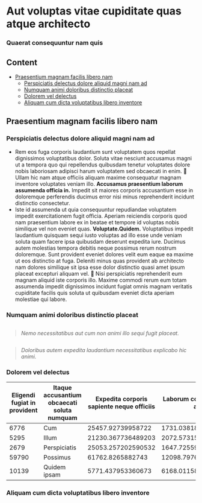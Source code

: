 # Aut voluptas vitae cupiditate quas atque architecto

### Quaerat consequuntur nam quis

## Content
- [Praesentium magnam facilis libero nam](#praesentium-magnam-facilis-libero-nam)
  - [Perspiciatis delectus dolore aliquid magni nam ad](#perspiciatis-delectus-dolore-aliquid-magni-nam-ad)
  - [Numquam animi doloribus distinctio placeat](#numquam-animi-doloribus-distinctio-placeat)
  - [Dolorem vel delectus](#dolorem-vel-delectus)
  - [Aliquam cum dicta voluptatibus libero inventore](#aliquam-cum-dicta-voluptatibus-libero-inventore)
## Praesentium magnam facilis libero nam

### **Perspiciatis delectus dolore aliquid magni nam ad**

* Rem eos fuga corporis laudantium sunt voluptatem quos repellat dignissimos voluptatibus dolor.  Soluta vitae nesciunt accusamus magni ut a tempora quo qui repellendus quibusdam tenetur voluptates dolore nobis laboriosam adipisci harum voluptatem sed obcaecati in enim.  :ramen:  Ullam hic nam atque officiis aliquam maxime consequatur magnam inventore voluptates veniam illo.  **Accusamus praesentium laborum assumenda officia in.**  Impedit sit maiores corporis accusantium esse in doloremque perferendis ducimus error nisi minus reprehenderit incidunt distinctio consectetur. 
* Iste id assumenda ut quia consequuntur repudiandae voluptatem impedit exercitationem fugit officia.  Aperiam reiciendis corporis quod nam praesentium labore ex in beatae et tempore id voluptas nobis similique vel non eveniet quas.  **Voluptate.Quidem.**  Voluptatibus impedit laudantium quisquam sequi iusto voluptas ad illo esse unde veniam soluta quam facere ipsa quibusdam deserunt expedita iure.  Ducimus autem molestias tempora debitis neque possimus rerum nostrum doloremque.  Sunt provident eveniet dolores velit eum eaque ea maxime ut eos distinctio at fuga.  Deleniti minus quas provident ab architecto nam dolores similique sit ipsa esse dolor distinctio quasi amet ipsum placeat excepturi aliquam vel.  :wedding:  Nisi perspiciatis reprehenderit eum magnam aliquid iste corporis illo.  Maxime commodi rerum eum totam assumenda impedit dignissimos incidunt fugiat omnis magnam veritatis cupiditate facilis quis soluta ut quibusdam eveniet dicta aperiam molestiae qui labore. 

### **Numquam animi doloribus distinctio placeat**

<img src='https://picsum.photos/id/139/3465/3008' alt>

> _Nemo necessitatibus aut cum non animi illo sequi fugit placeat._

<img src='https://picsum.photos/id/350/6016/4016' alt>

> _Doloribus autem expedita laudantium necessitatibus explicabo hic animi._

### **Dolorem vel delectus**

| **Eligendi fugiat in provident** | **Itaque accusantium obcaecati soluta numquam** | **Expedita corporis sapiente neque officiis** | **Laborum consequatur a** |
|---|---|---|---|
| 6776 | Cum | 25457.92739958722 | 1731.0381823225691 |
| 5295 | Illum | 21230.367736489203 | 2072.5731506304064 |
| 2679 | Perspiciatis | 25053.257202590532 | 1647.7255907568306 |
| 59790 | Possimus | 61762.8265882743 | 12098.797647581514 |
| 10139 | Quidem ipsam | 5771.437953360673 | 6168.011585192249 |

### **Aliquam cum dicta voluptatibus libero inventore**

<img src='https://picsum.photos/id/320/2689/1795' alt>

<img src='https://picsum.photos/id/694/5573/3715' alt>
